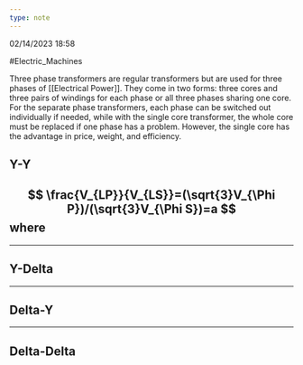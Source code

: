 ```yaml
---
type: note
---
```

02/14/2023 18:58

  #Electric_Machines 

Three phase transformers are regular transformers but are used for three phases of [[Electrical Power]]. They come in two forms: three cores and three pairs of windings for each phase or all three phases sharing one core. For the separate phase transformers, each phase can be switched out individually if needed, while with the single core transformer, the whole core must be replaced if one phase has a problem. However, the single core has the advantage in price, weight, and efficiency. 

## Y-Y

$$
\frac{V_{LP}}{V_{LS}}=(\sqrt{3}V_{\Phi P})/(\sqrt{3}V_{\Phi S})=a
$$
where
- 

---

## Y-Delta




---

## Delta-Y




---

## Delta-Delta